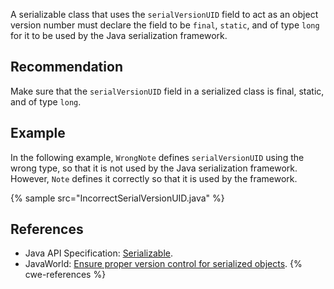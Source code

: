 A serializable class that uses the `serialVersionUID` field to act as an object version number must declare the field to be `final`, `static`, and of type `long` for it to be used by the Java serialization framework.


## Recommendation
Make sure that the `serialVersionUID` field in a serialized class is final, static, and of type `long`.


## Example
In the following example, `WrongNote` defines `serialVersionUID` using the wrong type, so that it is not used by the Java serialization framework. However, `Note` defines it correctly so that it is used by the framework.

{% sample src="IncorrectSerialVersionUID.java" %}

## References
* Java API Specification: [Serializable](https://docs.oracle.com/en/java/javase/11/docs/api/java.base/java/io/Serializable.html).
* JavaWorld: [Ensure proper version control for serialized objects](https://www.infoworld.com/article/2071731/ensure-proper-version-control-for-serialized-objects.html).
{% cwe-references %}

